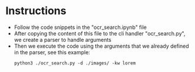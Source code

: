 # Instructions

- Follow the code snippets in the "ocr_search.ipynb" file
- After copying the content of this file to the cli handler "ocr_search.py", we create a parser to handle arguments
- Then we execute the code using the arguments that we already defined in the parser, see this example:
  ```
  python3 ./ocr_search.py -d ./images/ -kw lorem
  ```
